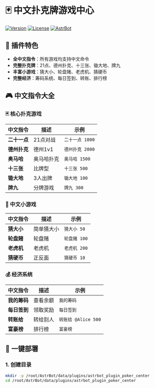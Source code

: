# 🃏 中文扑克牌游戏中心

[![Version](https://img.shields.io/badge/version-3.0.0-red.svg)](https://github.com/yourusername/astrbot_plugin_poker_center)
[![License](https://img.shields.io/badge/license-MIT-green.svg)](LICENSE)
[![AstrBot](https://img.shields.io/badge/AstrBot-中文指令-blue.svg)](https://github.com/AstrBotDevs/AstrBot)

## 🎯 插件特色

- **全中文指令**：所有游戏均支持中文命令
- **完整扑克牌**：21点、德州扑克、十三张、锄大地、牌九
- **丰富小游戏**：猜大小、轮盘赌、老虎机、猜硬币
- **完整经济**：筹码系统、每日签到、转账、排行榜

## 🎮 中文指令大全

### 🃏 核心扑克游戏
| 中文指令 | 描述 | 示例 |
|----------|------|------|
| **二十一点** | 21点对战 | `二十一点 1000` |
| **德州扑克** | 德州1v1 | `德州扑克 2000` |
| **奥马哈** | 奥马哈扑克 | `奥马哈 1500` |
| **十三张** | 比牌型 | `十三张 500` |
| **锄大地** | 3人出牌 | `锄大地 100` |
| **牌九** | 分牌游戏 | `牌九 300` |

### 🎰 中文小游戏
| 中文指令 | 描述 | 示例 |
|----------|------|------|
| **猜大小** | 简单猜大小 | `猜大小 50` |
| **轮盘赌** | 轮盘赌 | `轮盘赌 100` |
| **老虎机** | 老虎机 | `老虎机 200` |
| **猜硬币** | 正反面 | `猜硬币 10` |

### 💰 经济系统
| 中文指令 | 描述 | 示例 |
|----------|------|------|
| **我的筹码** | 查看余额 | `我的筹码` |
| **每日签到** | 领取奖励 | `每日签到` |
| **转账给** | 转给别人 | `转账给 @Alice 500` |
| **富豪榜** | 排行榜 | `富豪榜` |

## 🚀 一键部署

### 1. 创建目录
```bash
mkdir -p /root/AstrBot/data/plugins/astrbot_plugin_poker_center
cd /root/AstrBot/data/plugins/astrbot_plugin_poker_center
